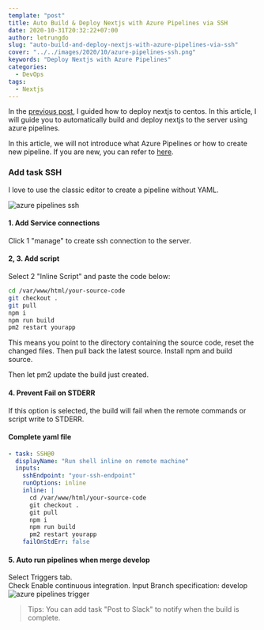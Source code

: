 ```yaml
---
template: "post"
title: Auto Build & Deploy Nextjs with Azure Pipelines via SSH
date: 2020-10-31T20:32:22+07:00
author: letrungdo
slug: "auto-build-and-deploy-nextjs-with-azure-pipelines-via-ssh"
cover: "../../images/2020/10/azure-pipelines-ssh.png"
keywords: "Deploy Nextjs with Azure Pipelines"
categories:
  - DevOps
tags:
  - Nextjs
---
```


In the [previous post](/how-to-deploy-nextjs-to-centos-apache), I guided how to deploy nextjs to centos.
In this article, I will guide you to automatically build and deploy nextjs to the server using azure pipelines.

In this article, we will not introduce what Azure Pipelines or how to create new pipeline.
If you are new, you can refer to <a href="https://docs.microsoft.com/en-us/azure/devops/pipelines/get-started/" target="_blank" rel="nofollow noopener">here</a>.

### Add task SSH

I love to use the classic editor to create a pipeline without YAML.

<img src="/media/2020/azure-pipelines-ssh.png" class="aligncenter size-full" alt="azure pipelines ssh" />

#### 1. Add Service connections

Click 1 "manage" to create ssh connection to the server.

#### 2, 3. Add script

Select 2 "Inline Script" and paste the code below:

```bash
cd /var/www/html/your-source-code
git checkout .
git pull
npm i
npm run build
pm2 restart yourapp
```

This means you point to the directory containing the source code, reset the changed files. Then pull back the latest source. Install npm and build source.

Then let pm2 update the build just created.

#### 4. Prevent Fail on STDERR

If this option is selected, the build will fail when the remote commands or script write to STDERR.

#### Complete yaml file

```yaml
- task: SSH@0
  displayName: "Run shell inline on remote machine"
  inputs:
    sshEndpoint: "your-ssh-endpoint"
    runOptions: inline
    inline: |
      cd /var/www/html/your-source-code
      git checkout .
      git pull
      npm i
      npm run build
      pm2 restart yourapp
    failOnStdErr: false
```

#### 5. Auto run pipelines when merge develop

Select Triggers tab.  
Check Enable continuous integration. Input Branch specification: develop
<img src="/media/2020/azure-pipelines-trigger.png" class="aligncenter size-full" alt="azure pipelines trigger" />

> Tips: You can add task "Post to Slack" to notify when the build is complete.

